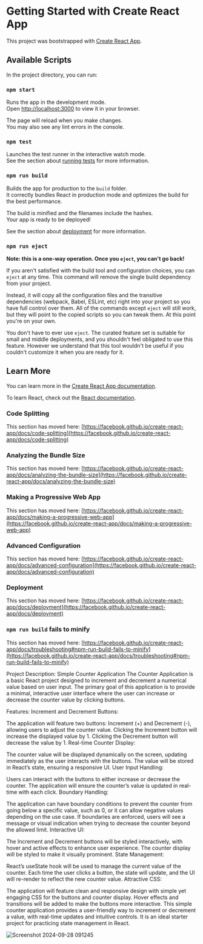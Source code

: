 # Getting Started with Create React App

This project was bootstrapped with [Create React App](https://github.com/facebook/create-react-app).

## Available Scripts

In the project directory, you can run:

### `npm start`

Runs the app in the development mode.\
Open [http://localhost:3000](http://localhost:3000) to view it in your browser.

The page will reload when you make changes.\
You may also see any lint errors in the console.

### `npm test`

Launches the test runner in the interactive watch mode.\
See the section about [running tests](https://facebook.github.io/create-react-app/docs/running-tests) for more information.

### `npm run build`

Builds the app for production to the `build` folder.\
It correctly bundles React in production mode and optimizes the build for the best performance.

The build is minified and the filenames include the hashes.\
Your app is ready to be deployed!

See the section about [deployment](https://facebook.github.io/create-react-app/docs/deployment) for more information.

### `npm run eject`

**Note: this is a one-way operation. Once you `eject`, you can't go back!**

If you aren't satisfied with the build tool and configuration choices, you can `eject` at any time. This command will remove the single build dependency from your project.

Instead, it will copy all the configuration files and the transitive dependencies (webpack, Babel, ESLint, etc) right into your project so you have full control over them. All of the commands except `eject` will still work, but they will point to the copied scripts so you can tweak them. At this point you're on your own.

You don't have to ever use `eject`. The curated feature set is suitable for small and middle deployments, and you shouldn't feel obligated to use this feature. However we understand that this tool wouldn't be useful if you couldn't customize it when you are ready for it.

## Learn More

You can learn more in the [Create React App documentation](https://facebook.github.io/create-react-app/docs/getting-started).

To learn React, check out the [React documentation](https://reactjs.org/).

### Code Splitting

This section has moved here: [https://facebook.github.io/create-react-app/docs/code-splitting](https://facebook.github.io/create-react-app/docs/code-splitting)

### Analyzing the Bundle Size

This section has moved here: [https://facebook.github.io/create-react-app/docs/analyzing-the-bundle-size](https://facebook.github.io/create-react-app/docs/analyzing-the-bundle-size)

### Making a Progressive Web App

This section has moved here: [https://facebook.github.io/create-react-app/docs/making-a-progressive-web-app](https://facebook.github.io/create-react-app/docs/making-a-progressive-web-app)

### Advanced Configuration

This section has moved here: [https://facebook.github.io/create-react-app/docs/advanced-configuration](https://facebook.github.io/create-react-app/docs/advanced-configuration)

### Deployment

This section has moved here: [https://facebook.github.io/create-react-app/docs/deployment](https://facebook.github.io/create-react-app/docs/deployment)

### `npm run build` fails to minify

This section has moved here: [https://facebook.github.io/create-react-app/docs/troubleshooting#npm-run-build-fails-to-minify](https://facebook.github.io/create-react-app/docs/troubleshooting#npm-run-build-fails-to-minify)

Project Description: Simple Counter Application
The Counter Application is a basic React project designed to increment and decrement a numerical value based on user input. The primary goal of this application is to provide a minimal, interactive user interface where the user can increase or decrease the counter value by clicking buttons.

Features:
Increment and Decrement Buttons:

The application will feature two buttons: Increment (+) and Decrement (-), allowing users to adjust the counter value.
Clicking the Increment button will increase the displayed value by 1.
Clicking the Decrement button will decrease the value by 1.
Real-time Counter Display:

The counter value will be displayed dynamically on the screen, updating immediately as the user interacts with the buttons.
The value will be stored in React’s state, ensuring a responsive UI.
User Input Handling:

Users can interact with the buttons to either increase or decrease the counter.
The application will ensure the counter’s value is updated in real-time with each click.
Boundary Handling:

The application can have boundary conditions to prevent the counter from going below a specific value, such as 0, or it can allow negative values depending on the use case.
If boundaries are enforced, users will see a message or visual indication when trying to decrease the counter beyond the allowed limit.
Interactive UI:

The Increment and Decrement buttons will be styled interactively, with hover and active effects to enhance user experience.
The counter display will be styled to make it visually prominent.
State Management:

React’s useState hook will be used to manage the current value of the counter.
Each time the user clicks a button, the state will update, and the UI will re-render to reflect the new counter value.
Attractive CSS:

The application will feature clean and responsive design with simple yet engaging CSS for the buttons and counter display.
Hover effects and transitions will be added to make the buttons more interactive.
This simple counter application provides a user-friendly way to increment or decrement a value, with real-time updates and intuitive controls. It is an ideal starter project for practicing state management in React.

![Screenshot 2024-09-28 091245](https://github.com/user-attachments/assets/9c7e3b8b-38b4-4047-b984-d5afca727502)
